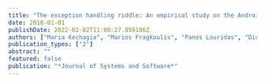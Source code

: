 ```yaml
---
title: "The exception handling riddle: An empirical study on the Android API"
date: 2018-01-01
publishDate: 2022-02-02T11:00:27.859186Z
authors: ["Maria Kechagia", "Marios Fragkoulis", "Panos Louridas", "Diomidis Spinellis"]
publication_types: ["2"]
abstract: ""
featured: false
publication: "*Journal of Systems and Software*"
---
```


